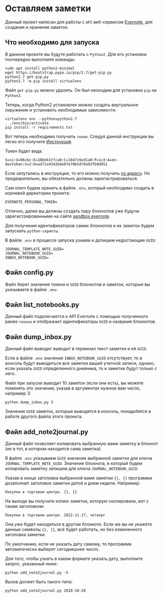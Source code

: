 # Оставляем заметки
Данный проект написан для работы с `API` веб-сервисом [Evernote](https://sandbox.evernote.com/), для создания и хранения заметок.

## Что необходимо для запуска
В данном проекте вы будуте работать с `Python2`. Для его установки поочередно выполните команды:
```
sudo apt install python2-minimal
wget https://bootstrap.pypa.io/pip/2.7/get-pip.py
python2.7 get-pip.py
python2.7 -m pip install virtualenv
```
Файл `get-pip.py` можно удалить. Он был неоходим для установки `pip` на `Python2`.

Теперь, когда Python2 установлен можно создать виртуальное окружение и установить необходимые зависимости:
```
virtualenv env --python=python2.7
. ./env/bin/activate
pip install -r requirements.txt
```

Вот теперь необходимо получить `токен`. Следуя данной инструкции вы легко его получите [Инструкция](https://dev.evernote.com/doc/start/python.php)

Токен будет вида: 
```
S=s1:U=96cbc:E=18bd41tfca0:C=1847c6ed1a0:P=1cd:A=en-devtoken:V=2:H=ed71e43426de07e70b5d70a93fb9d952
```
Если запутались в инструкции, то его можно получить [по адресу](https://sandbox.evernote.com/api/DeveloperToken.action). Но предварительно, вы обязательно должны зарегистрироваться.

Сам ключ будем хранить в файле `.env`, который необходимо создать в корневой директории проекта:
```
EVERNOTE_PERSONAL_TOKEN=
```
Отлично, далее вы должны создать пару блокнотов уже будучи зарегистрированными на сайте [sandbox.evernote](https://sandbox.evernote.com/).

Для получения идентификаторов самих блокнотов и их заметок будем запускать `python-скрипты`.

В файле `.env` в процессе запуска узнаем и допишем недостающие `GUID`:
```
JOURNAL_TEMPLATE_NOTE_GUID=
JOURNAL_NOTEBOOK_GUID=
INBOX_NOTEBOOK_GUID=
```
## Файл config.py
Файл берет значения токена и `GUID` блонкотов и заметок, которые вы указываете в файле `.env`.

## Файл list_notebooks.py
Данный файл подключается к API Evernote с помощью полученного ранее `токена` и отображает идентификаторы `GUID` и названия блокнотов.

## Файл dump_inbox.py
Данный файл выводит выводит в терминал текст заметки и её `GUID`.

Если в файле `.env` значение `INBOX_NOTEBOOK_GUID` отсутствует, то в консоль будут выводиться все заметки вашей учетной записи, однако, если указать `GUID` определенного дневника, то и заметки будут только с него.

Файл при запуске выводит 10 заметок (если они есть), вы можете поменять это значение, указав в аргументах нужное вам число, например 3:
```
python dump_inbox.py 3
```
Значения `GUID` заметок, которые выводятся в консоль, понадобятся в работе другого файла этого проекта.

## Файл add_note2journal.py
Данный файл позволяет копировать выбранную вами заметку в блокнот (не в тот, в котором находится сама заметка).

В файле `.env` указываем `GUID` значение выбранной заметки для ключа `JOURNAL_TEMPLATE_NOTE_GUID`. Значение блокнота, в который будем копировать заметку запишем для ключа `JOURNAL_NOTEBOOK_GUID`.

Указав в конце заголовка выбранной вами заметки `{}, {}` программа дозаполнит заголовок заметки датой и днем недели. Например:
```
Покупки в торговом центре. {}, {}
```
На выходе вы получите копию заметки, которую скопировали, вот с таким заголовком:
```
Покупки в торговом центре. 2022-11-17, четверг
```
Она уже будет находиться в другом блонкоте. Если же вы не укажете данные символы `{}, {}`, всё будет работать, но без измененного заголовка заметки.

По умолчанию, если не указать дату самому, то программа автоматически выберет сегодняшнее число.

Для того, чтобы узнать в каком формате указать дату, выполните запрос, указанный ниже:
```
python add_note2journal.py -h
```
Вызов должет быть такого типа:
```
python add_note2journal.py 2010-10-20
```